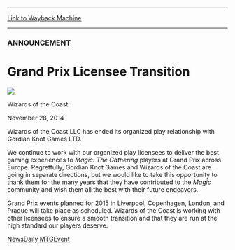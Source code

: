 
---
[Link to Wayback Machine](https://web.archive.org/web/20141201193226/http://magic.wizards.com/en/articles/archive/news/grand-prix-licensee-transition-2014-11-28)

[_metadata_:description]:- "Wizards of the Coast LLC has ended its organized play relationship with Gordian Knot Games LTD. We continue to work with our organized play licensees to deliver the best gaming experiences to Magic: The Gathering players at Grand Prix across Europe. Regretfully, Gordian Knot Games and Wizards of the Coast are going in separate directions, but we would like to take this opportunity to thank them for the many years that they have contributed to the Magic community and wish them all the best with their future endeavors."
[_metadata_:generator]:- "Drupal 7 (http://drupal.org)"
[_metadata_:node]:- "316066"
[_metadata_:publish_date]:- "2014-11-28"
[_metadata_:source]:- "div-main"
[_metadata_:title]:- "Grand Prix Licensee Transition"
[_metadata_:wayback_capture_timestamp]:- "2014-12-01 19:32:26"
[_metadata_:wayback_raw_url]:- "https://web.archive.org/web/20141201193226id_/http://magic.wizards.com/en/articles/archive/news/grand-prix-licensee-transition-2014-11-28"
[_metadata_:wayback_url]:- "http://magic.wizards.com/en/articles/archive/news/grand-prix-licensee-transition-2014-11-28"
---





### ANNOUNCEMENT


Grand Prix Licensee Transition
==============================



![](https://media.magic.wizards.com/styles/auth_small/public/images/person/wizards_authorpic_larger.jpg)

Wizards of the Coast




November 28, 2014
 










Wizards of the Coast LLC has ended its organized play relationship with Gordian Knot Games LTD.



We continue to work with our organized play licensees to deliver the best gaming experiences to *Magic: The Gathering* players at Grand Prix across Europe. Regretfully, Gordian Knot Games and Wizards of the Coast are going in separate directions, but we would like to take this opportunity to thank them for the many years that they have contributed to the *Magic* community and wish them all the best with their future endeavors.



Grand Prix events planned for 2015 in Liverpool, Copenhagen, London, and Prague will take place as scheduled. Wizards of the Coast is working with other licensees to ensure a smooth transition and that they are run at the high standard our players deserve.


[News](/en/section/news)[Daily MTG](/en/tags/daily-mtg)[Event](/en/tags/event)





 
 




  







